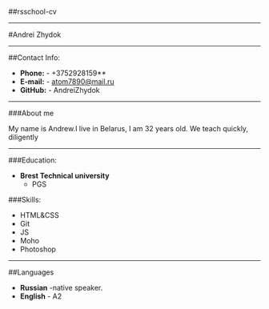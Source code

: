 ##rsschool-cv

---

#Andrei Zhydok

---

##Contact Info:

- **Phone:** - +3752928159\*\*
- **E-mail:** - atom7890@mail.ru
- **GitHub:** - AndreiZhydok

---

###About me

My name is Andrew.I live in Belarus, I am 32 years old. We teach quickly, diligently

---

###Education:

- **Brest Technical university**
  - PGS

###Skills:

- HTML&CSS
- Git
- JS
- Moho
- Photoshop

---

##Languages

- **Russian** -native speaker.
- **English** - A2

